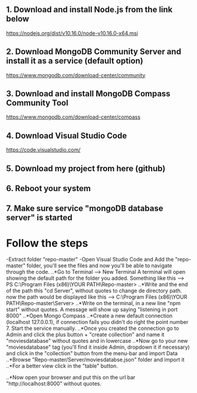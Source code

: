 ## 1. Download and install Node.js from the link below 

https://nodejs.org/dist/v10.16.0/node-v10.16.0-x64.msi

## 2. Download MongoDB Community Server and install it as a service (default option)

https://www.mongodb.com/download-center/community

## 3. Download and install MongoDB Compass Community Tool

https://www.mongodb.com/download-center/compass

## 4. Download Visual Studio Code

https://code.visualstudio.com/

## 5. Download my project from here (github)

## 6. Reboot your system

## 7. Make sure service "mongoDB database server" is started


# Follow the steps

-Extract folder "repo-master"
-Open Visual Studio Code and Add the "repo-master" folder, you'll see the files and now you'll be able to navigate through the code.
..*Go to Terminal --> New Terminal
A terminal will open showing the default path for the folder you added. Something like this --> PS C:\Program Files (x86)\YOUR PATH\Repo-master>
..*Write and the end of the path this "cd Server", without quotes to change de directory path. now the path would be displayed like this --> C:\Program Files (x86)\YOUR PATH\Repo-master\Server>
..*Write on the terminal, in a new line "npm start" without quotes. A message will show up saying "listening in port 8000"
..*Open Mongo Compass
..*Create a new default connection (localhost 127.0.0.1), if connection fails you didn't do right the point number 7. Start the service manually.
..*Once you created the connection go to Admin and click the plus button + "create collection" and name it "moviesdatabase" without quotes and in lowercase
..*Now go to your new "moviesdatabase" tag (you'll find it inside Admin, dropdown it if necessary) and click in the "collection" button from the menu-bar and import Data
..*Browse "Repo-master/Server/moviesdatabse.json" folder and import it
..*For a better view click in the "table" button.

..*Now open your browser and put this on the url bar "http://localhost:8000" without quotes.



